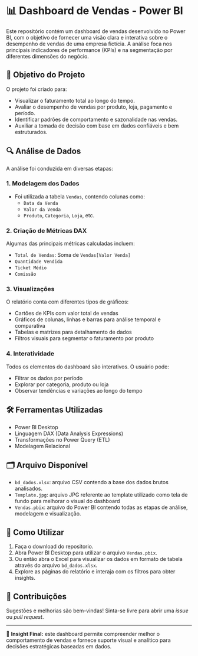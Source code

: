 # 📊 Dashboard de Vendas - Power BI

Este repositório contém um dashboard de vendas desenvolvido no Power BI, com o objetivo de fornecer uma visão clara e interativa sobre o desempenho de vendas de uma empresa fictícia. A análise foca nos principais indicadores de performance (KPIs) e na segmentação por diferentes dimensões do negócio.

## 📌 Objetivo do Projeto

O projeto foi criado para:
- Visualizar o faturamento total ao longo do tempo.
- Avaliar o desempenho de vendas por produto, loja, pagamento e período.
- Identificar padrões de comportamento e sazonalidade nas vendas.
- Auxiliar a tomada de decisão com base em dados confiáveis e bem estruturados.

## 🔍 Análise de Dados

A análise foi conduzida em diversas etapas:

### 1. **Modelagem dos Dados**
- Foi utilizada a tabela `Vendas`, contendo colunas como:
  - `Data da Venda`
  - `Valor da Venda`
  - `Produto`, `Categoria`, `Loja`, etc.

### 2. **Criação de Métricas DAX**
Algumas das principais métricas calculadas incluem:
- `Total de Vendas`: Soma de `Vendas[Valor Venda]`
- `Quantidade Vendida`
- `Ticket Médio`
- `Comissão`

### 3. **Visualizações**
O relatório conta com diferentes tipos de gráficos:
- Cartões de KPIs com valor total de vendas
- Gráficos de colunas, linhas e barras para análise temporal e comparativa
- Tabelas e matrizes para detalhamento de dados
- Filtros visuais para segmentar o faturamento por produto

### 4. **Interatividade**
Todos os elementos do dashboard são interativos. O usuário pode:
- Filtrar os dados por período
- Explorar por categoria, produto ou loja
- Observar tendências e variações ao longo do tempo

## 🛠️ Ferramentas Utilizadas

- Power BI Desktop
- Linguagem DAX (Data Analysis Expressions)
- Transformações no Power Query (ETL)
- Modelagem Relacional

## 🗂️ Arquivo Disponível
- `bd_dados.xlsx`: arquivo CSV contendo a base dos dados brutos analisados.
- `Template.jpg`: arquivo JPG referente ao template utilizado como tela de fundo para melhorar o visual do dashboard
- `Vendas.pbix`: arquivo do Power BI contendo todas as etapas de análise, modelagem e visualização.

## 📎 Como Utilizar

1. Faça o download do repositorio.
3. Abra Power BI Desktop para utilizar o arquivo `Vendas.pbix`.
4. Ou então abra o Excel para visualizar os dados em formato de tabela através do arquivo `bd_dados.xlsx`.
5. Explore as páginas do relatório e interaja com os filtros para obter insights.

## 🤝 Contribuições

Sugestões e melhorias são bem-vindas! Sinta-se livre para abrir uma *issue* ou *pull request*.

---

🧠 **Insight Final:** este dashboard permite compreender melhor o comportamento de vendas e fornece suporte visual e analítico para decisões estratégicas baseadas em dados.

